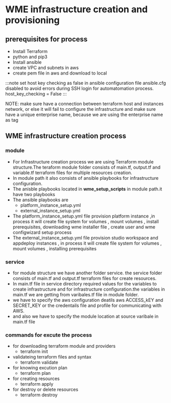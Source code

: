 # WME infrastructure creation and provisioning

## prerequisites for process

- Install Terraform
- python and pip3
- Install ansible
- create VPC and subnets in aws
- create pem file in aws and download to local

:::note
set host key checking as false in ansible configuration file ansible.cfg
disabled to avoid errors during SSH login for automatomation process.
host_key_checking = False
:::

NOTE: make sure have a connection between terraform host and instances network, or else it will fail to configure the infrastructure and make sure have a unique enterprise name, because we are using the enterprise name as tag

## WME infrastructure creation process

### module

- For Infrastructure creation process we are using Terraform module structure.The teraform module folder consists of main.tf, output.tf and variable.tf terraform files for multiple resources creation.
- In module path it also consists of ansible playbooks for infrastructure configuration.
- The anisble playbooks located in **wme_setup_scripts** in module path.it have two playbooks
- The ansible playbooks are
  - platform_instance_setup.yml
  - external_instance_setup.yml
- The platform_instance_setup.yml file provision platform instance ,in process it will create file system for volumes , mount volumes , install prerequisites, downloading wme installer file , create user and wme configwizard setup process
- The external_instance_setup.yml file provision studio workspace and appdeploy instances , in process it will create file system for volumes , mount volumes , installing prerequisites

### service

- for module structure we have another folder service. the service folder consists of main.tf and output.tf terraform files for create resources.
- In main.tf file in service directory required values for the variables to create infrastructure and for infrastructure configuration.the variables in main.tf we are getting from varibales.tf file in module folder.
- we have to specify the aws configuration deatils aws ACCESS_kEY and SECRET_KEY or the credentails file and profile for communicating with AWS.
- and also we have to specify the module location at source varibale in main.tf file

### commands for excute the process

- for downloading terraform module and providers
  - terraform init
- validateing terraform files and syntax
  - terraform validate
- for knowing excution plan
  - terraform plan
- for creating resources
  - terraform apply
- for destroy or delete resources
  - terraform destroy

